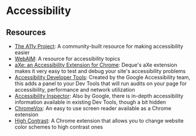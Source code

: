 # Accessibility

## Resources

* [The A11y Project](): A community-built resource for making accessibility easier
* [WebAIM](): A resource for accessibility topics
* [aXe: an Accessibility Extension for Chrome](): Deque's aXe extension makes it very easy to test and debug your site's accessibility problems
* [Accessibility Developer Tools](): Created by the Google Accessibility team, this adds a panel to your Dev Tools that will run audits on your page for accessibility, performance and network utilization
* [Accessibility Inspector](): Also by Google, there is in-depth accessibility information available in existing Dev Tools, though a bit hidden
* [ChromeVox](): An easy to use screen reader available as a Chrome extension
* [High Contrast](): A Chrome extension that allows you to change website color schemes to high contrast ones